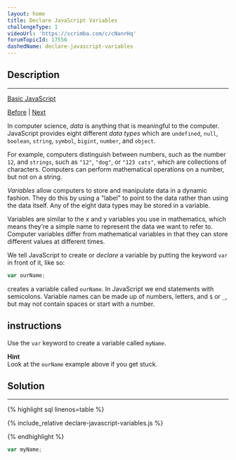 ```yaml
---
layout: home
title: Declare JavaScript Variables
challengeType: 1
videoUrl: 'https://scrimba.com/c/cNanrHq'
forumTopicId: 17556
dashedName: declare-javascript-variables
---
```


<div class="row">
<div class="columnStmt" markdown="1">

## Description
------

[Basic JavaScript](./README.md) 

[Before](./comment-your-javascript-code.md)  | [Next](./storing-values-with-the-assignment-operator.md) 

In computer science, <dfn>data</dfn> is anything that is meaningful to the computer. JavaScript provides eight different <dfn>data types</dfn> which are `undefined`, `null`, `boolean`, `string`, `symbol`, `bigint`, `number`, and `object`.

For example, computers distinguish between numbers, such as the number `12`, and `strings`, such as `"12"`, `"dog"`, or `"123 cats"`, which are collections of characters. Computers can perform mathematical operations on a number, but not on a string.

<dfn>Variables</dfn> allow computers to store and manipulate data in a dynamic fashion. They do this by using a "label" to point to the data rather than using the data itself. Any of the eight data types may be stored in a variable.

Variables are similar to the x and y variables you use in mathematics, which means they're a simple name to represent the data we want to refer to. Computer variables differ from mathematical variables in that they can store different values at different times.

We tell JavaScript to create or <dfn>declare</dfn> a variable by putting the keyword `var` in front of it, like so:

```js
var ourName;
```

creates a variable called `ourName`. In JavaScript we end statements with semicolons. Variable names can be made up of numbers, letters, and `$` or `_`, but may not contain spaces or start with a number.

##  instructions 

Use the `var` keyword to create a variable called `myName`.

**Hint**  
Look at the `ourName` example above if you get stuck.

</div>
<div class="columnSol" markdown="1">

## Solution
------

{% highlight sql linenos=table %}

{% include_relative declare-javascript-variables.js %}

{% endhighlight %}

</div>
</div>




```js
var myName;
```
